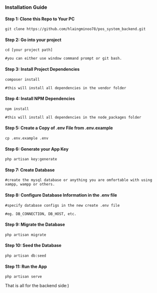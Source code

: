 ### Installation Guide

#### Step 1: Clone this Repo to Your PC

    git clone https://github.com/hlaingminoo78/pos_system_backend.git

#### Step 2: Go into your project

    cd [your project path]

    #you can either use window command prompt or git bash.

#### Step 3: Install Project Dependencies

    composer install

    #this will install all dependencies in the vendor folder

#### Step 4: Install NPM Dependencies

    npm install

    #this will install all dependencies in the node_packages folder

#### Step 5: Create a Copy of .env File from .env.example

    cp .env.example .env

#### Step 6: Generate your App Key

    php artisan key:generate

#### Step 7: Create Database

    #create the mysql database or anything you are omfortable with using xampp, wampp or others.

#### Step 8: Configure Database Information in the .env file

    #specify database configs in the new create .env file

    #eg. DB_CONNECTION, DB_HOST, etc.

#### Step 9: Migrate the Database

    php artisan migrate

#### Step 10: Seed the Database

    php artisan db:seed

#### Step 11: Run the App

    php artisan serve

That is all for the backend side:)
